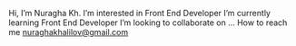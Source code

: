 Hi, I’m Nuragha Kh.
I’m interested in Front End Developer
I’m currently learning Front End Developer
I’m looking to collaborate on ...
How to reach me nuraghakhalilov@gmail.com

<!---
Nuragha13/Nuragha13 is a ✨ special ✨ repository because its `README.md` (this file) appears on your GitHub profile.
You can click the Preview link to take a look at your changes.
--->
